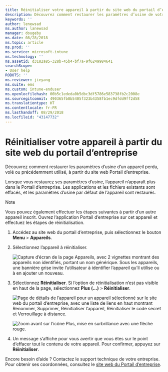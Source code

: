 ```yaml
---
title: Réinitialiser votre appareil à partir du site web du portail d’entreprise | Microsoft Docs
description: Découvrez comment restaurer les paramètres d’usine de votre appareil à partir du site web Portail d’entreprise.
keywords: ''
author: lenewsad
ms.author: lanewsad
manager: dougeby
ms.date: 08/28/2018
ms.topic: article
ms.prod: ''
ms.service: microsoft-intune
ms.technology: ''
ms.assetid: d3182a85-328b-45b4-bf7a-9f6249984641
searchScope:
- User help
ROBOTS: ''
ms.reviewer: jieyang
ms.suite: ems
ms.custom: intune-enduser
ms.openlocfilehash: 00b5c1ededa0b5dbc3df5786e583738fb2c2008e
ms.sourcegitcommit: 490365fb8b5405f323b4358fb1ec9dfdd9ff2d58
ms.translationtype: HT
ms.contentlocale: fr-FR
ms.lasthandoff: 08/29/2018
ms.locfileid: "43147732"
---
```

# <a name="reset-your-device-from-the-company-portal-website"></a>Réinitialiser votre appareil à partir du site web du portail d’entreprise

Découvrez comment restaurer les paramètres d’usine d’un appareil perdu, volé ou précédemment utilisé, à partir du site web Portail d’entreprise.  

Lorsque vous restaurez ses paramètres d’usine, l’appareil n’apparaît plus dans le Portail d’entreprise. Les applications et les fichiers existants sont effacés, et les paramètres d’usine par défaut de l’appareil sont restaurés.

> [!Note]
> Vous pouvez également effectuer les étapes suivantes à partir d’un autre appareil inscrit. Ouvrez l’application Portail d’entreprise sur cet appareil et effectuez les étapes de réinitialisation.  

1. Accédez au site web du portail d’entreprise, puis sélectionnez le bouton __Menu__ > __Appareils__.  

2. Sélectionnez l’appareil à réinitialiser.

    ![Capture d’écran de la page Appareils, avec 2 vignettes montrant des appareils non identifiés, portant un nom générique. Sous les appareils, une bannière grise invite l’utilisateur à identifier l’appareil qu’il utilise ou à en ajouter un nouveau.](./media/rename-reset-device-step2-1808.png)  

3. Sélectionnez **Réinitialiser**. Si l’option de réinitialisation n’est pas visible en haut de la page, sélectionnez **Plus (...)** > **Réinitialiser**.  

     ![Page de détails de l’appareil pour un appareil sélectionné sur le site web du portail d’entreprise, avec une liste de liens en haut montrant Renommer, Supprimer, Réinitialiser l’appareil, Réinitialiser le code secret et Verrouillage à distance. ](./media/rename-reset-device-1808.png)  

    ![Zoom avant sur l’icône Plus, mise en surbrillance avec une flèche rouge.](./media/rename-reset-device-step3-more-1808.png)  

4. Un message s’affiche pour vous avertir que vous êtes sur le point d’effacer tout le contenu de votre appareil. Pour confirmer, appuyez sur **Réinitialiser**.  

Encore besoin d’aide ? Contactez le support technique de votre entreprise. Pour obtenir ses coordonnées, consultez le [site web du Portail d’entreprise](https://go.microsoft.com/fwlink/?linkid=2010980).
